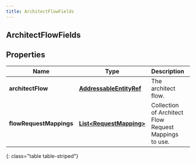```yaml
---
title: ArchitectFlowFields
---
```

## ArchitectFlowFields


## Properties

| Name | Type | Description | Notes |
| ------------ | ------------- | ------------- | ------------- |
| **architectFlow** | <!----><!---->[**AddressableEntityRef**](AddressableEntityRef.html)<!----> | The architect flow. |  [optional] |
| **flowRequestMappings** | <!----><!---->[**List&lt;RequestMapping&gt;**](RequestMapping.html)<!----> | Collection of Architect Flow Request Mappings to use. |  [optional] |
{: class="table table-striped"}



